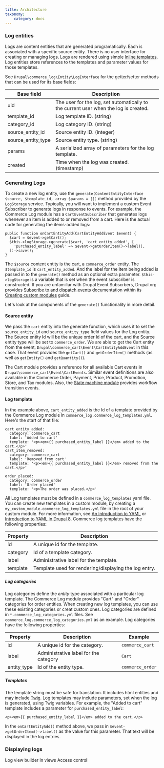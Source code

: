 ```yaml
---
title: Architecture
taxonomy:
    category: docs
---
```


### Log entities

Logs are content entities that are generated programatically. Each is associated with a specific source entity. There is no user interface for creating or managing logs. Logs are rendered using simple [Inline templates]. Log entities store references to the templates and parameter values for those templates.

See `Drupal\commerce_log\Entity\LogInterface` for the getter/setter methods that can be used for its base fields:

| Base field         | Description |
| ------------------ | ----------- |
| uid                | The user for the log, set automatically to the current user when the log is created. |
| template_id        | Log template ID. (string) |
| category_id        | Log category ID. (string) |
| source_entity_id   | Source entity ID. (integer) |
| source_entity_type | Source entity type. (string) |
| params             | A serialized array of parameters for the log template. |
| created            | Time when the log was created. (timestamp) |


### Generating Logs

To create a new log entity, use the `generate(ContentEntityInterface $source, $template_id, array $params = [])` method provided by the `LogStorage` service. Typically, you will want to implement a custom Event Subscriber to generate logs in response to events. For example, the Commerce Log module has a `CartEventSubscriber` that generates logs whenever an item is added to or removed from a cart. Here is the actual code for generating the items-added logs:

```
public function onCartEntityAdd(CartEntityAddEvent $event) {
  $cart = $event->getCart();
  $this->logStorage->generate($cart, 'cart_entity_added', [
    'purchased_entity_label' => $event->getOrderItem()->label(),
  ])->save();
}
```

The `$source` content entity is the cart, a `commerce_order` entity. The `$template_id` is `cart_entity_added`. And the label for the item being added is passed in to the `generate()` method as an optional extra parameter. `$this->logStorage` is a variable that is set when the event subscriber is constructed. If you are unfamiliar with Drupal Event Subscrbers, Drupal.org provides [Subscribe to and dispatch events] documentation within its [Creating custom modules] guide.

Let's look at the components of the `generate()` functionality in more detail.

#### Source entity
We pass the `cart` entity into the generate function, which uses it to set the `source_entity_id` and `source_entity_type` field values for the Log entity. The Source entity Id will be the unique order Id of the cart, and the Source entity type will be set to `commerce_order`. We are able to get the Cart entity from the event, `Drupal\commerce_cart\Event\CartEntityAddEvent` in this case. That event provides the `getCart()` and `getOrderItem()` methods (as well as `getEntity()` and `getQuantity()`).

The Cart module provides a reference for all available Cart events in `Drupal\commerce_cart\Event\CartEvents`. Similar event definitions are also available in the Commerce Order, Payment, Price, Product, Promotion, Store, and Tax modules. Also, the [State machine module](../../core/state-machine) provides workflow transition events.

#### Log template
In the example above, `cart_entity_added` is the Id of a template provided by the Commerce Log module in `commerce_log.commerce_log_templates.yml`. Here's the start of that file:

```
cart_entity_added:
  category: commerce_cart
  label: 'Added to cart'
  template: '<p><em>{{ purchased_entity_label }}</em> added to the cart.</p>'
cart_item_removed:
  category: commerce_cart
  label: 'Removed from cart'
  template: '<p><em>{{ purchased_entity_label }}</em> removed from the cart.</p>'

order_placed:
  category: commerce_order
  label: 'Order placed'
  template: '<p>The order was placed.</p>'
```

All Log templates must be defined in a `commerce_log_templates` yaml file. You can create new templates in a custom module, by creating a `my_custom_module.commerce_log_templates.yml` file in the root of your custom module. For more information, see [An Introduction to YAML] or [Introduction to YAML in Drupal 8]. Commerce log templates have the following properties:

| Property     | Description |
| ------------ | ----------- |
| id           | A unique id for the template. |
| category     | Id of a template category. |
| label        | Administrative label for the template. |
| template     | Template used for rendering/displaying the log entry. |

##### Log categories
Log categories define the *entity* type associated with a particular log template. The Commerce Log module provides "Cart" and "Order" categories for order entities. When creating new log templates, you can use these existing categories or creat custom ones. Log categories are defined in `*.commerce_log_categories.yml` files. See `commerce_log.commerce_log_categories.yml` as an example. Log categories have the following properties:

| Property     | Description | Example |
| ------------ | ----------- | ------- |
| id           | A unique id for the category. | `commerce_cart` |
| label        | Administrative label for the category | `Cart`  |
| entity_type  | Id of the entity type. | `commerce_order` |

##### Templates
The template string must be safe for translation. It includes html entities and may include [Twig]. Log templates may include parameters, set when the log is generated, using Twig variables. For example, the "Added to cart" template includes a parameter for `purchased_entity_label`:

`<p><em>{{ purchased_entity_label }}</em> added to the cart.</p>`

In the `onCartEntityAdd()` method above, we pass in `$event->getOrderItem()->label()` as the value for this parameter. That text will be displayed in the log entries.

### Displaying logs
Log view builder
In views
Access control

[Inline templates]: https://api.drupal.org/api/drupal/core%21lib%21Drupal%21Core%21Render%21Element%21InlineTemplate.php/class/InlineTemplate/8.9.x
[Subscribe to and dispatch events]: https://www.drupal.org/docs/creating-custom-modules/subscribe-to-and-dispatch-events
[Creating custom modules]: https://www.drupal.org/docs/creating-custom-modules
[An Introduction to YAML]: https://drupalize.me/videos/introduction-yaml?p=3291
[Introduction to YAML in Drupal 8]: https://befused.com/drupal/yaml
[Twig]: https://www.drupal.org/docs/theming-drupal/twig-in-drupal
